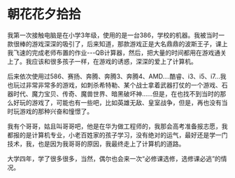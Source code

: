 # 朝花花夕拾拾

我第一次接触电脑是在小学3年级，使用的是一台386，学校的机器。我被当时一款很棒的游戏深深的吸引了，后来知道，那款游戏正是大名鼎鼎的波斯王子，课上我飞速的完成老师布置的作业---QB计算器，然后，把大量的时间都用在游戏通关上了。我应该和很多孩子一样，在游戏的诱惑，深深的爱上了计算机。

后来依次使用过586、赛扬、奔腾、奔腾3、奔腾4、AMD....酷睿、i3、i5、i7...我也玩过非常非常多的游戏，如刺杀希特勒、某个战士拿着武器打仗的一个游戏、石器时代、魔力宝贝、传奇、魔兽世界、暗黑破坏神......但是，在也找不到当时的那么好玩的游戏了，可能也有一些吧，比如英雄无敌、皇室战争，但是，再也没有当时玩游戏的那种兴奋和憧憬了。

我有个哥哥，姑且叫哥哥吧，他是在华为做工程师的，我那会高考准备报志愿，我都报的是计算机专业，小老百姓家的孩子学习，没有绝对的运气，最好还是学一门技术，我，也是因为我哥哥的原因，我最终走上了计算机的道路。

大学四年，学了很多很多，当然，偶尔也会来一次“必修课选修，选修课必逃”的情况。


